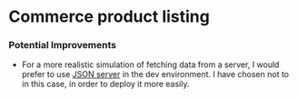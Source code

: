 # Commerce product listing
### Potential Improvements
* For a more realistic simulation of fetching data from a server, I would prefer to use [JSON server](https://github.com/typicode/json-server)  in the dev environment. I have chosen not to in this case, in order to deploy it more easily.
